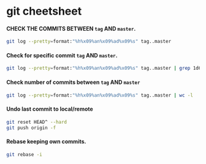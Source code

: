 # git cheetsheet

#### CHECK THE COMMITS BETWEEN `tag` AND `master`. 
```bash
git log --pretty=format:"%h%x09%an%x09%ad%x09%s" tag..master
```

#### Check for specific commit `tag` AND `master`.
```bash
git log --pretty=format:"%h%x09%an%x09%ad%x09%s" tag..master | grep 1d6fe8c
```

#### Check number of commits between `tag` AND `master`
```bash
git log --pretty=format:"%h%x09%an%x09%ad%x09%s" tag..master | wc -l
```

#### Undo last commit to local/remote
```bash
git reset HEAD^ --hard
git push origin -f
```

#### Rebase keeping own commits.

```bash
git rebase -i 
```
<!--stackedit_data:
eyJoaXN0b3J5IjpbMjExMTAyODk3NCwxOTcwNzI1MzY1XX0=
-->